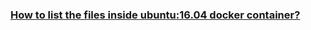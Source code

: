### [How to list the files inside ubuntu:16.04 docker container?](https://stackoverflow.com/questions/49429077/how-to-list-the-files-inside-ubuntu16-04-docker-container)